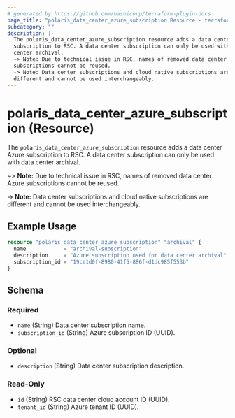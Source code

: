 ```yaml
---
# generated by https://github.com/hashicorp/terraform-plugin-docs
page_title: "polaris_data_center_azure_subscription Resource - terraform-provider-polaris"
subcategory: ""
description: |-
  The polaris_data_center_azure_subscription resource adds a data center Azure
  subscription to RSC. A data center subscription can only be used with data
  center archival.
  ~> Note: Due to technical issue in RSC, names of removed data center Azure
  subscriptions cannot be reused.
  -> Note: Data center subscriptions and cloud native subscriptions are
  different and cannot be used interchangeably.
---
```


# polaris_data_center_azure_subscription (Resource)

The `polaris_data_center_azure_subscription` resource adds a data center Azure
subscription to RSC. A data center subscription can only be used with data
center archival.

~> **Note:** Due to technical issue in RSC, names of removed data center Azure
   subscriptions cannot be reused.

-> **Note:** Data center subscriptions and cloud native subscriptions are
   different and cannot be used interchangeably.

## Example Usage

```terraform
resource "polaris_data_center_azure_subscription" "archival" {
  name            = "archival-subscription"
  description     = "Azure subscription used for data center archival"
  subscription_id = "19ce1d0f-8980-41f5-886f-d1dc985f553b"
}
```

<!-- schema generated by tfplugindocs -->
## Schema

### Required

- `name` (String) Data center subscription name.
- `subscription_id` (String) Azure subscription ID (UUID).

### Optional

- `description` (String) Data center subscription description.

### Read-Only

- `id` (String) RSC data center cloud account ID (UUID).
- `tenant_id` (String) Azure tenant ID (UUID).
